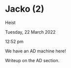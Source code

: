# Jacko (2)

Heist

Tuesday, 22 March 2022

12:52 pm

We have an AD machine here!

Writeup on the AD section.

&#x20;

&#x20;
